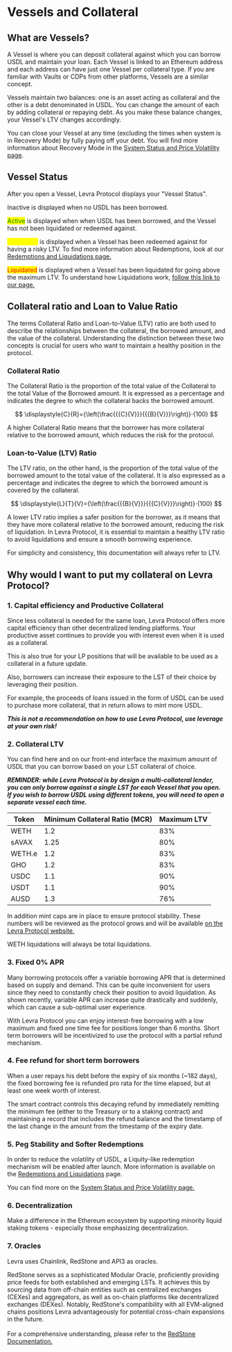 # Vessels and Collateral

## What are Vessels?

A Vessel is where you can deposit collateral against which you can borrow USDL and maintain your loan. Each Vessel is linked to an Ethereum address and each address can have just one Vessel per collateral type. If you are familiar with Vaults or CDPs from other platforms, Vessels are a similar concept.

Vessels maintain two balances: one is an asset acting as collateral and the other is a debt denominated in USDL. You can change the amount of each by adding collateral or repaying debt. As you make these balance changes, your Vessel's LTV changes accordingly.

You can close your Vessel at any time (excluding the times when system is in Recovery Mode) by fully paying off your debt. You will find more information about Recovery Mode in the [System Status and Price Volatility page](system-status-and-price-volatility.md).

## Vessel Status

After you open a Vessel, Levra Protocol displays your "Vessel Status".&#x20;

Inactive is displayed when no USDL has been borrowed.

<mark style="color:green;">Active</mark> is displayed when when USDL has been borrowed, and the Vessel has not been liquidated or redeemed against.

<mark style="color:yellow;">Redeemed</mark> is  displayed when a Vessel has been redeemed against for having a risky LTV. To find more information about Redemptions, look at our [Redemptions and Liquidations page.](redemptions-and-liquidations.md)

<mark style="color:red;">Liquidated</mark> is displayed when a Vessel has been liquidated for going above the maximum LTV. To understand how Liquidations work, [follow this link to our page.](redemptions-and-liquidations.md)

## Collateral ratio and Loan to Value Ratio

The terms Collateral Ratio and Loan-to-Value (LTV) ratio are both used to describe the relationships between the collateral, the borrowed amount, and the value of the collateral. Understanding the distinction between these two concepts is crucial for users who want to maintain a healthy position in the protocol.

### Collateral Ratio

The Collateral Ratio is the proportion of the total value of the Collateral to the total Value of the Borrowed amount. It is expressed as a percentage and indicates the degree to which the collateral backs the borrowed amount.

$$
\displaystyle{C}{R}={\left(\frac{{{C}{V}}}{{{B}{V}}}\right)}⋅{100}
$$

A higher Collateral Ratio means that the borrower has more collateral relative to the borrowed amount, which reduces the risk for the protocol.&#x20;

### Loan-to-Value (LTV) Ratio

The LTV ratio, on the other hand, is the proportion of the total value of the borrowed amount to the total value of the collateral. It is also expressed as a percentage and indicates the degree to which the borrowed amount is covered by the collateral.

$$
\displaystyle{L}{T}{V}={\left(\frac{{{B}{V}}}{{{C}{V}}}\right)}⋅{100}
$$

A lower LTV ratio implies a safer position for the borrower, as it means that they have more collateral relative to the borrowed amount, reducing the risk of liquidation. In Levra Protocol, it is essential to maintain a healthy LTV ratio to avoid liquidations and ensure a smooth borrowing experience.

For simplicity and consistency, this documentation will always refer to LTV.

## Why would I want to put my collateral on Levra Protocol?

### 1. Capital efficiency and Productive Collateral

Since less collateral is needed for the same loan, Levra Protocol offers more capital efficiency than other decentralized lending platforms. Your productive asset continues to provide you with interest even when it is used as a collateral.&#x20;

This is also true for your LP positions that will be available to be used as a collateral in a future update.

Also, borrowers can increase their exposure to the LST of their choice by leveraging their position.

For example, the proceeds of loans issued in the form of USDL can be used to purchase more collateral, that in return allows to mint more USDL.

_**This is not a recommendation on how to use Levra Protocol, use leverage at your own risk!**_

### 2. Collateral LTV

You can find here and on our front-end interface the maximum amount of USDL that you can borrow based on your LST collateral of choice.

_**REMINDER: while Levra Protocol is by design a multi-collateral lender, you can only borrow against a single LST for each Vessel that you open. If you wish to borrow USDL using different tokens, you will need to open a separate vessel each time.**_

| Token  | Minimum Collateral Ratio (MCR) | Maximum LTV |
|--------|--------------------------------|-------------|
| WETH   | 1.2                            | 83%         |
| sAVAX  | 1.25                           | 80%         |
| WETH.e | 1.2                            | 83%         |
| GHO    | 1.2                            | 83%         |
| USDC   | 1.1                            | 90%         |
| USDT   | 1.1                            | 90%         |
| AUSD   | 1.3                            | 76%         |

In addition mint caps are in place to ensure protocol stability. These numbers will be reviewed as the protocol grows and will be available [on the Levra Protocol website.](https://www.levra.money/)

WETH liquidations will always be total liquidations.&#x20;

### 3. Fixed 0% APR

Many borrowing protocols offer a variable borrowing APR that is determined based on supply and demand. This can be quite inconvenient for users since they need to constantly check their position to avoid liquidation. As shown recently, variable APR can increase quite drastically and suddenly, which can cause a sub-optimal user experience.

With Levra Protocol you can enjoy interest-free borrowing with a low maximum and fixed one time fee for positions longer than 6 months. Short term borrowers will be incentivized to use the protocol with a partial refund mechanism.

### 4. Fee refund for short term borrowers

When a user repays his debt before the expiry of six months (\~182 days), the fixed borrowing fee is refunded pro rata for the time elapsed, but at least one week worth of interest.

The smart contract controls this decaying refund by immediately remitting the minimum fee (either to the Treasury or to a staking contract) and maintaining a record that includes the refund balance and the timestamp of the last change in the amount from the timestamp of the expiry date.

### 5. Peg Stability and Softer Redemptions

In order to reduce the volatility of USDL, a Liquity-like redemption mechanism will be enabled after launch. More information is available on the [Redemptions and Liquidations](redemptions-and-liquidations.md) page.

You can find more on the [System Status and Price Volatility page.](system-status-and-price-volatility.md)

### 6. Decentralization

Make a difference in the Ethereum ecosystem by supporting minority liquid staking tokens - especially those emphasizing decentralization.

### 7. Oracles

Levra uses Chainlink, RedStone and API3 as oracles.&#x20;

RedStone serves as a sophisticated Modular Oracle, proficiently providing price feeds for both established and emerging LSTs. It achieves this by sourcing data from off-chain entities such as centralized exchanges (CEXes) and aggregators, as well as on-chain platforms like decentralized exchanges (DEXes). Notably, RedStone's compatibility with all EVM-aligned chains positions Levra advantageously for potential cross-chain expansions in the future. \
\
For a comprehensive understanding, please refer to the [RedStone Documentation.](https://docs.redstone.finance/)
